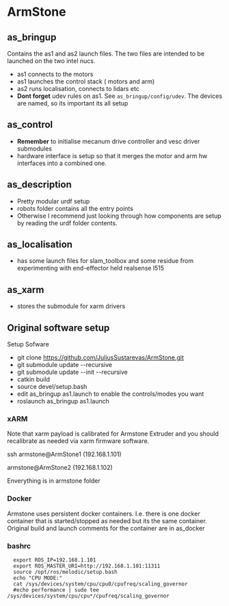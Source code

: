# ArmStone

## as_bringup
Contains the as1 and as2 launch files. The two files are intended to be launched on the two intel nucs.
* as1 connects to the motors
* as1 launches the control stack ( motors and arm)
* as2 runs localisation, connects to lidars etc
* **Dont forget** udev rules on as1. See `as_bringup/config/udev`. The devices are named, so its important its all setup
 
## as_control
* **Remember** to initialise mecanum drive controller and vesc driver submodules
* hardware interface is setup so that it merges the motor and arm hw interfaces into a combined one. 

## as_description
* Pretty modular urdf setup
* robots folder contains all the entry points
* Otherwise I recommend just looking through how components are setup by reading the urdf folder contents.

## as_localisation
* has some launch files for slam_toolbox and some residue from experimenting with end-effector held realsense l515

## as_xarm
* stores the submodule for xarm drivers
  
## Original software setup
Setup Sofware
- git clone https://github.com/JuliusSustarevas/ArmStone.git
- git submodule update --recursive
- git submodule update --init --recursive
- catkin build
- source devel/setup.bash
- edit as_bringup as1.launch to enable the controls/modes you want
- roslaunch as_bringup as1.launch

### xARM
Note that xarm payload is calibrated for  Armstone Extruder and you should recalibrate as needed via xarm firmware software. 

ssh
armstone@ArmStone1 (192.168.1.101)
 
armstone@ArmStone2 (192.168.1.102)

Enverything is in armstone folder

### Docker
Armstone uses persistent docker containers. I.e. there is one docker container that is started/stopped as needed but its the same container. 
Original build and launch comments for the container are in as_docker

### bashrc
```
  export ROS_IP=192.168.1.101
  export ROS_MASTER_URI=http://192.168.1.101:11311  
  source /opt/ros/melodic/setup.bash  
  echo "CPU MODE:"
  cat /sys/devices/system/cpu/cpu0/cpufreq/scaling_governor  
  #echo performance | sudo tee /sys/devices/system/cpu/cpu*/cpufreq/scaling_governor
```
  
